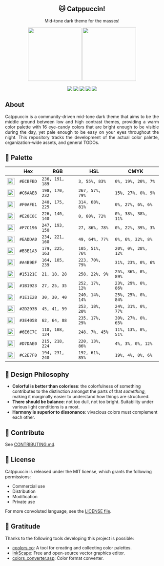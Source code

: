 <p align="center">
  <h2 align="center">🐱 Catppuccin!</h2>
</p>

<p align="center">Mid-tone dark theme for the masses!</p>

<p align="center">
  <img src="https://raw.githubusercontent.com/catppuccin/catppuccin/dev/assets/palette/morning.png" width="175" />
  <img src="https://raw.githubusercontent.com/catppuccin/catppuccin/dev/assets/palette/night.png" width="175" />
</p>

<p align="center">
    <a href="https://github.com/catppuccin/catppuccin/stargazers"><img src="https://img.shields.io/github/stars/catppuccin/catppuccin?colorA=1e1e28&colorB=a4b9ef&style=for-the-badge&logo=starship style=for-the-badge"></a>
    <a href="https://github.com/catppuccin/catppuccin/releases/latest"><img src="https://img.shields.io/github/release/catppuccin/catppuccin.svg?&style=for-the-badge&label=Release&logo=github&logoColor=eceff4&colorA=1e1e28&colorB=f6bbe7"/></a>
    <a href="https://github.com/catppuccin/catppuccin/issues"><img src="https://img.shields.io/github/issues/catppuccin/catppuccin?colorA=1e1e28&colorB=f7c196&style=for-the-badge"></a>
    <a href="https://github.com/catppuccin/catppuccin/network/members"><img src="https://img.shields.io/github/forks/catppuccin/catppuccin?colorA=1e1e28&colorB=f0afe1&style=for-the-badge&logo=github"></a>
    <a href="https://discord.gg/z6bwQpGp"><img src="https://img.shields.io/discord/907385605422448742?colorA=1e1e28&colorB=c6aae8&label=Discord&logo=discord&logoColor=white&style=for-the-badge"></a>
</p>

## About

<div style="text-align: justify">
Catppuccin is a community-driven mid-tone dark theme that aims to be the middle ground between low and high contrast themes, providing a warm color palette with 16 eye-candy colors that are bright enough to be visible during the day, yet pale enough to be easy on your eyes throughout the night. This repository tracks the development of the actual color palette, organization-wide assets, and general TODOs.
</div>

## 🎨 Palette

|                                                                                                                                     | Hex       | RGB             | HSL             | CMYK                |
| ----------------------------------------------------------------------------------------------------------------------------------- | --------- | --------------- | --------------- | ------------------- |
| <img src="https://raw.githubusercontent.com/catppuccin/catppuccin/dev/assets/palette/circles/flamingo.png" height="23" width="23"/> | `#ECBFBD` | `236, 191, 189` | `3, 55%, 83%`   | `0%, 19%, 20%, 7%`  |
| <img src="https://raw.githubusercontent.com/catppuccin/catppuccin/dev/assets/palette/circles/magenta.png" height="23" width="23"/>  | `#C6AAE8` | `198, 170, 232` | `267, 57%, 79%` | `15%, 27%, 0%, 9%`  |
| <img src="https://raw.githubusercontent.com/catppuccin/catppuccin/dev/assets/palette/circles/pink.png" height="23" width="23"/>     | `#F0AFE1` | `240, 175, 225` | `314, 68%, 81%` | `0%, 27%, 6%, 6%`   |
| <img src="https://raw.githubusercontent.com/catppuccin/catppuccin/dev/assets/palette/circles/red.png" height="23" width="23"/>      | `#E28C8C` | `226, 140, 140` | `0, 60%, 72%`   | `0%, 38%, 38%, 11%` |
| <img src="https://raw.githubusercontent.com/catppuccin/catppuccin/dev/assets/palette/circles/peach.png" height="23" width="23"/>    | `#F7C196` | `247, 193, 150` | `27, 86%, 78%`  | `0%, 22%, 39%, 3%`  |
| <img src="https://raw.githubusercontent.com/catppuccin/catppuccin/dev/assets/palette/circles/yellow.png" height="23" width="23"/>   | `#EADDA0` | `234, 221, 160` | `49, 64%, 77%`  | `0%, 6%, 32%, 8%`   |
| <img src="https://raw.githubusercontent.com/catppuccin/catppuccin/dev/assets/palette/circles/green.png" height="23" width="23"/>    | `#B3E1A3` | `179, 225, 163` | `105, 51%, 76%` | `20%, 0%, 28%, 12%` |
| <img src="https://raw.githubusercontent.com/catppuccin/catppuccin/dev/assets/palette/circles/blue.png" height="23" width="23"/>     | `#A4B9EF` | `164, 185, 239` | `223, 70%, 79%` | `31%, 23%, 0%, 6%`  |
| <img src="https://raw.githubusercontent.com/catppuccin/catppuccin/dev/assets/palette/circles/bkg1.png" height="23" width="23"/>     | `#15121C` | `21, 18, 28`    | `258, 22%, 9%`  | `25%, 36%, 0%, 89%` |
| <img src="https://raw.githubusercontent.com/catppuccin/catppuccin/dev/assets/palette/circles/bkg2.png" height="23" width="23"/>     | `#1B1923` | `27, 25, 35`    | `252, 17%, 12%` | `23%, 29%, 0%, 86%` |
| <img src="https://raw.githubusercontent.com/catppuccin/catppuccin/dev/assets/palette/circles/bkg3.png" height="23" width="23"/>     | `#1E1E28` | `30, 30, 40`    | `240, 14%, 14%` | `25%, 25%, 0%, 84%` |
| <img src="https://raw.githubusercontent.com/catppuccin/catppuccin/dev/assets/palette/circles/bkg4.png" height="23" width="23"/>     | `#2D293B` | `45, 41, 59`    | `253, 18%, 20%` | `24%, 31%, 0%, 77%` |
| <img src="https://raw.githubusercontent.com/catppuccin/catppuccin/dev/assets/palette/circles/bkg5.png" height="23" width="23"/>     | `#3E4058` | `62, 64, 88`    | `235, 17%, 29%` | `30%, 27%, 0%, 65%` |
| <img src="https://raw.githubusercontent.com/catppuccin/catppuccin/dev/assets/palette/circles/gray.png" height="23" width="23"/>     | `#6E6C7C` | `110, 108, 124` | `248, 7%, 45%`  | `11%, 13%, 0%, 51%` |
| <img src="https://raw.githubusercontent.com/catppuccin/catppuccin/dev/assets/palette/circles/white.png" height="23" width="23"/>    | `#D7DAE0` | `215, 218, 224` | `220, 13%, 86%` | `4%, 3%, 0%, 12%`   |
| <img src="https://raw.githubusercontent.com/catppuccin/catppuccin/dev/assets/palette/circles/cyan.png" height="23" width="23"/>     | `#C2E7F0` | `194, 231, 240` | `192, 61%, 85%` | `19%, 4%, 0%, 6%`   |

## 🧠 Design Philosophy

-   **Colorful is better than colorless**: the colorfulness of something contributes to the distinction amongst the parts of that _something_, making it marginally easier to understand how things are structured.
-   **There should be balance**: not too dull, not too bright. Suitability under various light conditions is a most.
-   **Harmony is superior to dissonance**: vivacious colors must complement each other.

## 👐 Contribute

See [CONTRIBUTING.md](https://github.com/catppuccin/catppuccin/blob/dev/CONTRIBUTING.md).

## 📜 License

Catppuccin is released under the MIT license, which grants the following permissions:

-   Commercial use
-   Distribution
-   Modification
-   Private use

For more convoluted language, see the [LICENSE file](https://github.com/catppuccin/catppuccin/blob/main/LICENSE.md).

## 💝 Gratitude

Thanks to the following tools developing this project is possible:

-   [coolors.co](https://coolors.co/): A tool for creating and collecting color palettes.
-   [InkScape](https://inkscape.org/): Free and open-source vector graphics editor.
-   [colors_converter.asp](https://www.w3schools.com/colors/colors_converter.asp): Color format converter.
